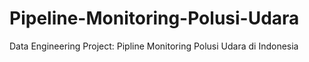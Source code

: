 # Pipeline-Monitoring-Polusi-Udara
Data Engineering Project: Pipline Monitoring Polusi Udara di Indonesia

